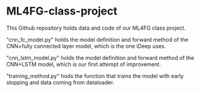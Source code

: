 # ML4FG-class-project

This Github repository holds data and code of our ML4FG class project. 

  "cnn_fc_model.py" holds the model definition and forward method of the CNN+fully connected layer model, which is the one iDeep uses.

  "cnn_lstm_model.py" holds the model definition and forward method of the CNN+LSTM model, which is our first attempt of improvement.

  "training_method.py" hods the function that trains the model with early stopping and data coming from dataloader.
